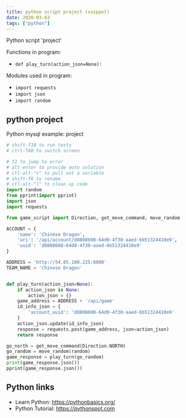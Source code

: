 ```yaml
---
title: python script project (snippet)
date: 2020-03-03
tags: ["python"]
---
```

Python script 'project'

Functions in program: 
* `def play_turn(action_json=None):`

Modules used in program: 
* `import requests`
* `import json`
* `import random`

## python project

Python mysql example: project

```python
# shift-f10 to run tests
# ctrl-TAB to switch screen

# f2 to jump to error
# alt-enter to provide auto solution
# ctl-alt-"v" to pull out a variable
# shift-f6 to rename
# ctl-alt-"l" to clean up code
import random
from pprint(import pprint)
import json
import requests

from game_script import Direction, get_move_command, move_random

ACCOUNT = {
    'name': 'Chinese Dragon',
    'uri': '/api/account/d8808608-64d0-4f30-aaed-6b51324410e9',
    'uuid': 'd8808608-64d0-4f30-aaed-6b51324410e9'
}

ADDRESS = 'http://54.85.100.225:8000'
TEAM_NAME = 'Chinese Dragon'


def play_turn(action_json=None):
    if action_json is None:
        action_json = {}
    game_address = ADDRESS + '/api/game'
    id_info_json = {
        'account_uuid': 'd8808608-64d0-4f30-aaed-6b51324410e9'
    }
    action_json.update(id_info_json)
    response = requests.post(game_address, json=action_json)
    return response

go_north = get_move_command(Direction.NORTH)
go_random = move_random(random)
game_response = play_turn(go_random)
print(game_response.json())
pprint(game_response.json())


```

## Python links

- Learn Python: https://pythonbasics.org/
- Python Tutorial: https://pythonspot.com
